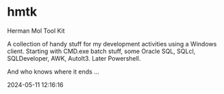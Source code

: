 # hmtk
Herman Mol Tool Kit

A collection of handy stuff for my development activities using a Windows client. 
Starting with CMD.exe batch stuff, some Oracle SQL, SQLcl, SQLDeveloper, AWK, AutoIt3.
Later Powershell.

And who knows where it ends ...

 2024-05-11 12:16:16

